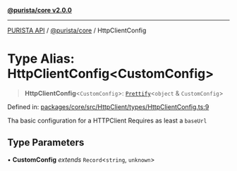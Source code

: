 [**@purista/core v2.0.0**](../README.md)

***

[PURISTA API](../../../packages.md) / [@purista/core](../README.md) / HttpClientConfig

# Type Alias: HttpClientConfig\<CustomConfig\>

> **HttpClientConfig**\<`CustomConfig`\>: [`Prettify`](Prettify.md)\<`object` & `CustomConfig`\>

Defined in: [packages/core/src/HttpClient/types/HttpClientConfig.ts:9](https://github.com/puristajs/purista/blob/master/packages/core/src/HttpClient/types/HttpClientConfig.ts#L9)

Tha basic configuration for a HTTPClient
Requires as least a `baseUrl`

## Type Parameters

• **CustomConfig** *extends* `Record`\<`string`, `unknown`\>
